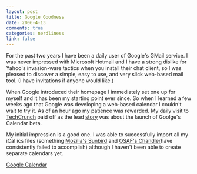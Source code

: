 ```yaml
--- 
layout: post
title: Google Goodness
date: 2006-4-13
comments: true
categories: nerdliness
link: false
---
```

For the past two years I have been a daily user of Google's GMail service. I was never impressed with Microsoft Hotmail and I have a strong dislike for Yahoo's invasion-ware tactics when you install their chat client, so I was pleased to discover a simple, easy to use, and very slick web-based mail tool. (I have invitations if anyone would like.)

When Google introduced their homepage I immediately set one up for myself and it has been my starting point ever since. So when I learned a few weeks ago that Google was developing a web-based calendar I couldn't wait to try it. As of an hour ago my patience was rewarded. My daily visit to <a href="http://techcrunch.com/" title="TechCrunch">TechCrunch</a> paid off as the lead <a href="http://www.techcrunch.com/2006/04/12/google-calendar-is-live/" title="Google Calendar is Live">story</a> was about the launch of Goolge's Calendar beta.

My initial impression is a good one. I was able to successfully import all my iCal ics files (something <a href="http://www.mozilla.org/projects/calendar/sunbird.html" title="Mozilla's Sunbird ">Mozilla's Sunbird</a> and <a href="http://chandler.osafoundation.org/" title="OSAF's Chandler ">OSAF's Chandler</a>have consistently failed to accomplish) although I haven't been able to create separate calendars yet.

<a href="http://calendar.google.com" title="Google Calendar">Google Calendar</a>
